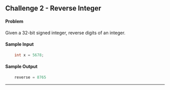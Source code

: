 ## Challenge 2 - Reverse Integer

#### Problem
Given a 32-bit signed integer, reverse digits of an integer.

#### Sample Input

```Java
    int x = 5678;
```

#### Sample Output
```Java
    reverse = 8765
```

***
